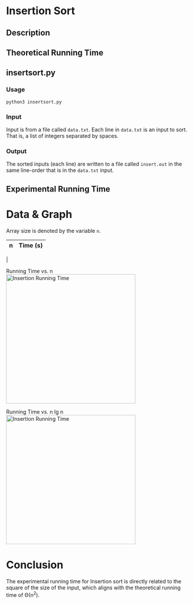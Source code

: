 # Insertion Sort

## Description

## Theoretical Running Time


## insertsort.py

### Usage
`python3 insertsort.py`

### Input
Input is from a file called `data.txt`.  Each line in `data.txt` is an input to sort.  That is, a list of integers separated by spaces.

### Output
The sorted inputs (each line) are written to a file called `insert.out` in the same line-order that is in the `data.txt` input.

## Experimental Running Time

# Data & Graph
Array size is denoted by the variable `n`.

| n | Time (s) |
| ---------- | -------- |
|

Running Time vs. n<br>
<img alt="Insertion Running Time" src="" height="350">

Running Time vs. n lg n<br>
<img alt="Insertion Running Time" src="" height="350">

# Conclusion
The experimental running time for Insertion sort is directly related to the square of the size of the input, which aligns with the theoretical running time of Θ(n<sup>2</sup>).
